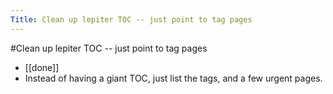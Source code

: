 ---Title: Clean up lepiter TOC -- just point to tag pages---#Clean up lepiter TOC -- just point to tag pages- [[done]]- Instead of having a giant TOC, just list the tags, and a few urgent pages.